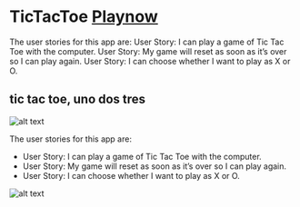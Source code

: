 # TicTacToe [Playnow](https://jutamast-tot.github.io/TicTacToe/tictactoe.html)

The user stories for this app are:
User Story: I can play a game of Tic Tac Toe with the computer.
User Story: My game will reset as soon as it’s over so I can play again.
User Story: I can choose whether I want to play as X or O.

## tic tac toe, uno dos tres
![alt text](https://miro.medium.com/max/375/1*kdY26OPGZbeNKJs60q0zUg.png)

The user stories for this app are:
* User Story: I can play a game of Tic Tac Toe with the computer.
* User Story: My game will reset as soon as it’s over so I can play again.
* User Story: I can choose whether I want to play as X or O.

![alt text](https://miro.medium.com/max/286/1*wsksECEm5jBAr5VniWsMYg.png)
